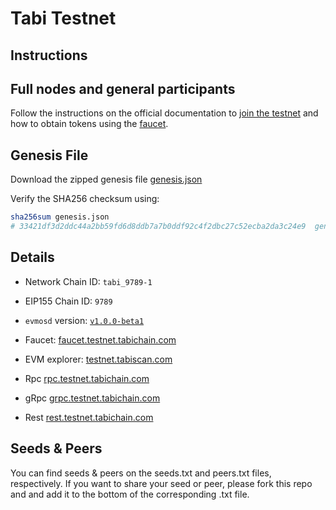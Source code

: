 # Tabi Testnet

## Instructions

## Full nodes and general participants

Follow the instructions on the official documentation to [join the testnet](https://evmos.dev/testnet/join.html) and how to obtain tokens using the [faucet](https://faucet.testnet.tabichain.com).

## Genesis File

Download the zipped genesis file [genesis.json](https://archive.evmos.dev/evmos_9000-3/genesis.json)

Verify the SHA256 checksum using:

```bash
sha256sum genesis.json
# 33421df3d2ddc44a2bb59fd6d8ddb7a7b0ddf92c4f2dbc27c52ecba2da3c24e9  genesis.json
```

## Details

- Network Chain ID: `tabi_9789-1`
- EIP155 Chain ID: `9789`
- `evmosd` version: [`v1.0.0-beta1`](https://github.com/tharsis/evmos/releases)
- Faucet: [faucet.testnet.tabichain.com](https://faucet.testnet.tabichain.com)
- EVM explorer: [testnet.tabiscan.com](http://testnet.tabiscan.com)

- Rpc [rpc.testnet.tabichain.com](https://rpc.testnet.tabichain.com)
- gRpc [grpc.testnet.tabichain.com](http://grpc.testnet.tabichain.com)
- Rest [rest.testnet.tabichain.com](http://rest.testnet.tabichain.com)

## Seeds & Peers

You can find seeds & peers on the seeds.txt and peers.txt files, respectively. If you want to share your seed or peer, please fork this repo and and add it to the bottom of the corresponding .txt file.